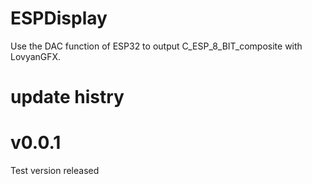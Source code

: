 # ESPDisplay
Use the DAC function of ESP32 to output C_ESP_8_BIT_composite with LovyanGFX.
# update histry
# v0.0.1
Test version released
